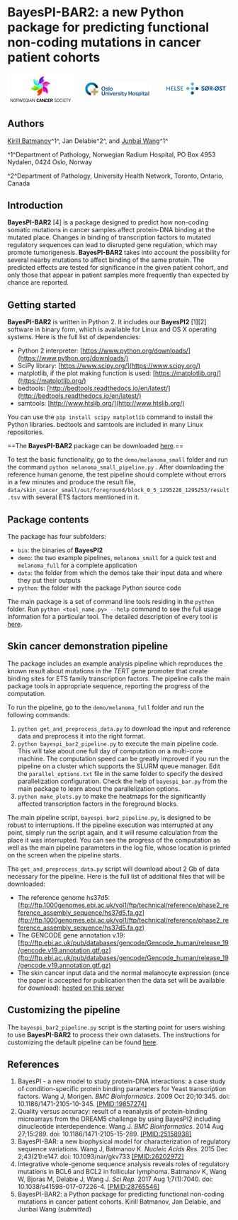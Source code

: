 ﻿

# BayesPI-BAR2: a new Python package for predicting functional non-coding mutations in cancer patient cohorts
<img src="dnk.jpg" alt="This work was supported by the Norwegian Cancer Society" title="This work was supported by the Norwegian Cancer Society" width="150" align="middle"/>  <img src="OUS_logo_eng.jpg" align="middle" alt="Oslo University Hospital" title="Oslo University Hospital" hspace="20" width="150" />  <img src="helse-sor-ost.jpg" alt="This work was supported by the South-Eastern Norway Regional Health Authority" title="This work was supported by the South-Eastern Norway Regional Health Authority" align="middle" width="150"/>

## Authors 
[Kirill Batmanov](mailto:batmanov.kn@gmail.com)^1^, Jan Delabie^2^, and [Junbai Wang](mailto:junbai.wang@rr-research.no)^1^

^1^Department of Pathology, Norwegian Radium Hospital, PO Box 4953 Nydalen, 0424 Oslo, Norway

^2^Department of Pathology, University Health Network, Toronto, Ontario, Canada


## Introduction 
**BayesPI-BAR2** [4] is a package designed to predict how non-coding somatic mutations in cancer samples affect protein-DNA binding at the mutated place. Changes in binding of transcription factors to mutated regulatory sequences can lead to disrupted gene regulation, which may promote tumorigenesis. **BayesPI-BAR2** takes into account the possibility for several nearby mutations to affect binding of the same protein. The predicted effects are tested for significance in the given patient cohort, and only those that appear in patient samples more frequently than expected by chance are reported.


## Getting started 

**BayesPI-BAR2** is written in Python 2. It includes our **BayesPI2** [1][2] software in binary form, which is available for Linux and OS X operating systems. Here is the full list of dependencies:

-   Python 2 interpreter: [https://www.python.org/downloads/](https://www.python.org/downloads/)
-   SciPy library: [https://www.scipy.org/](https://www.scipy.org/)
-   matplotlib, if the plot making function is used: [https://matplotlib.org/](https://matplotlib.org/)
-   bedtools: [http://bedtools.readthedocs.io/en/latest/](http://bedtools.readthedocs.io/en/latest/)
- samtools: [http://www.htslib.org/](http://www.htslib.org/)

You can use the `pip install scipy matplotlib` command to install the Python libraries. bedtools and samtools are included in many Linux repositories.

==The **BayesPI-BAR2** package can be downloaded [here](bayespi_bar2_package.tgz).==

To test the basic functionality, go to the `demo/melanoma_small` folder and run the command `python melanoma_small_pipeline.py` . After downloading the reference human genome, the test pipeline should complete without errors in a few minutes and produce the result file, `data/skin_cancer_small/out/foreground/block_0_5_1295228_1295253/result.tsv` with several ETS factors mentioned in it.

## Package contents

The package has four subfolders:

-   `bin`: the binaries of **BayesPI2**
-   `demo`: the two example pipelines, `melanoma_small` for a quick test and `melanoma_full` for a complete application
-   `data`: the folder from which the demos take their input data and where they put their outputs
-   `python`: the folder with the package Python source code

The main package is a set of command line tools residing in the `python` folder. Run `python <tool_name.py> --help` command to see the full usage information for a particular tool. The detailed description of every tool is [here](pipeline_tools.html).


## Skin cancer demonstration pipeline 


The package includes an example analysis pipeline which reproduces the known result about mutations in the _TERT_ gene promoter that create binding sites for ETS family transcription factors. The pipeline calls the main package tools in appropriate sequence, reporting the progress of the computation.

To run the pipeline, go to the `demo/melanoma_full` folder and run the following commands:

1.  `python get_and_preprocess_data.py` to download the input and reference data and preprocess it into the right format.
2.  `python bayespi_bar2_pipeline.py` to execute the main pipeline code. This will take about one full day of computation on a multi-core machine. The computation speed can be greatly improved if you run the pipeline on a cluster which supports the SLURM queue manager. Edit the `parallel_options.txt` file in the same folder to specify the desired parallelization configuration. Check the help of `bayespi_bar.py` from the main package to learn about the parallelization options.
3.  `python make_plots.py` to make the heatmaps for the significantly affected transcription factors in the foreground blocks.

The main pipeline script, `bayespi_bar2_pipeline.py`, is designed to be robust to interruptions. If the pipeline execution was interrupted at any point, simply run the script again, and it will resume calculation from the place it was interrupted. You can see the progress of the computation as well as the main pipeline parameters in the log file, whose location is printed on the screen when the pipeline starts.

The `get_and_preprocess_data.py` script will download about 2 Gb of data necessary for the pipeline. Here is the full list of additional files that will be downloaded:

-   The reference genome hs37d5: [ftp://ftp.1000genomes.ebi.ac.uk/vol1/ftp/technical/reference/phase2_reference_assembly_sequence/hs37d5.fa.gz](ftp://ftp.1000genomes.ebi.ac.uk/vol1/ftp/technical/reference/phase2_reference_assembly_sequence/hs37d5.fa.gz)
-   The GENCODE gene annotation v.19: [ftp://ftp.ebi.ac.uk/pub/databases/gencode/Gencode_human/release_19/gencode.v19.annotation.gtf.gz](ftp://ftp.ebi.ac.uk/pub/databases/gencode/Gencode_human/release_19/gencode.v19.annotation.gtf.gz)
-   The skin cancer input data and the normal melanocyte expression (once the paper is accepted for publication then the data set will be available for download): [hosted on this server](skin_cancer_icgc_and_normal_melanocytes_geo_data.tgz)

## Customizing the pipeline

The `bayespi_bar2_pipeline.py` script is the starting point for users wishing to use **BayesPI-BAR2** to process their own datasets. The instructions for customizing the default pipeline can be found [here](customizing_pipeline.html).

## References
1. BayesPI - a new model to study protein-DNA interactions: a case study of condition-specific protein binding parameters for Yeast transcription factors. Wang J, Morigen. _BMC Bioinformatics_. 2009 Oct 20;10:345. doi: 10.1186/1471-2105-10-345. [[PMID:19857274]](https://www.ncbi.nlm.nih.gov/pubmed/19857274) 
2. Quality versus accuracy: result of a reanalysis of protein-binding microarrays from the DREAM5 challenge by using BayesPI2 including dinucleotide interdependence. Wang J. _BMC Bioinformatics_. 2014 Aug 27;15:289. doi: 10.1186/1471-2105-15-289. [[PMID:25158938]](https://www.ncbi.nlm.nih.gov/pubmed/25158938)
3. BayesPI-BAR: a new biophysical model for characterization of regulatory sequence variations. Wang J, Batmanov K. _Nucleic Acids Res._ 2015 Dec 2;43(21):e147. doi: 10.1093/nar/gkv733 [[PMID:26202972]](https://www.ncbi.nlm.nih.gov/pubmed/26202972)
4. Integrative whole-genome sequence analysis reveals roles of regulatory mutations in BCL6 and BCL2 in follicular lymphoma. Batmanov K, Wang W, Bjoras M, Delabie J, Wang J. _Sci Rep._ 2017 Aug 1;7(1):7040. doi: 10.1038/s41598-017-07226-4. [[PMID:28765546]](https://www.ncbi.nlm.nih.gov/pubmed/28765546)
5. BayesPI-BAR2: a Python package for predicting functional non-coding mutations in cancer patient cohorts. Kirill Batmanov, Jan Delabie, and Junbai Wang (_submitted_)

